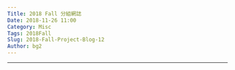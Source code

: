 ```yaml
---
Title: 2018 Fall 分組網誌
Date: 2018-11-26 11:00
Category: Misc
Tags: 2018Fall
Slug: 2018-Fall-Project-Blog-12
Author: bg2
---
```




<!-- PELICAN_END_SUMMARY -->


----

